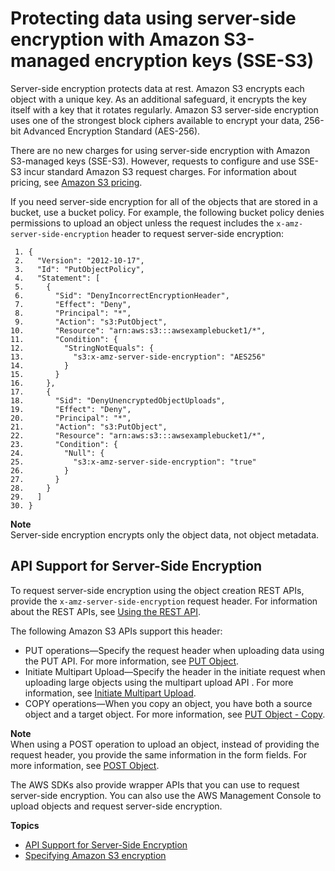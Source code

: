 # Protecting data using server\-side encryption with Amazon S3\-managed encryption keys \(SSE\-S3\)<a name="UsingServerSideEncryption"></a>

Server\-side encryption protects data at rest\. Amazon S3 encrypts each object with a unique key\. As an additional safeguard, it encrypts the key itself with a key that it rotates regularly\. Amazon S3 server\-side encryption uses one of the strongest block ciphers available to encrypt your data, 256\-bit Advanced Encryption Standard \(AES\-256\)\.

There are no new charges for using server\-side encryption with Amazon S3\-managed keys \(SSE\-S3\)\. However, requests to configure and use SSE\-S3 incur standard Amazon S3 request charges\. For information about pricing, see [Amazon S3 pricing](http://aws.amazon.com/s3/pricing/)\.

If you need server\-side encryption for all of the objects that are stored in a bucket, use a bucket policy\. For example, the following bucket policy denies permissions to upload an object unless the request includes the `x-amz-server-side-encryption` header to request server\-side encryption:

```
 1. {
 2.   "Version": "2012-10-17",
 3.   "Id": "PutObjectPolicy",
 4.   "Statement": [
 5.     {
 6.       "Sid": "DenyIncorrectEncryptionHeader",
 7.       "Effect": "Deny",
 8.       "Principal": "*",
 9.       "Action": "s3:PutObject",
10.       "Resource": "arn:aws:s3:::awsexamplebucket1/*",
11.       "Condition": {
12.         "StringNotEquals": {
13.           "s3:x-amz-server-side-encryption": "AES256"
14.         }
15.       }
16.     },
17.     {
18.       "Sid": "DenyUnencryptedObjectUploads",
19.       "Effect": "Deny",
20.       "Principal": "*",
21.       "Action": "s3:PutObject",
22.       "Resource": "arn:aws:s3:::awsexamplebucket1/*",
23.       "Condition": {
24.         "Null": {
25.           "s3:x-amz-server-side-encryption": "true"
26.         }
27.       }
28.     }
29.   ]
30. }
```

**Note**  
Server\-side encryption encrypts only the object data, not object metadata\. 

## API Support for Server\-Side Encryption<a name="APISupportforServer-SideEncryption"></a>

To request server\-side encryption using the object creation REST APIs, provide the `x-amz-server-side-encryption` request header\. For information about the REST APIs, see [Using the REST API](specifying-s3-encryption.md#SSEUsingRESTAPI)\.

The following Amazon S3 APIs support this header:
+ PUT operations—Specify the request header when uploading data using the PUT API\. For more information, see [PUT Object](https://docs.aws.amazon.com/AmazonS3/latest/API/RESTObjectPUT.html)\.
+ Initiate Multipart Upload—Specify the header in the initiate request when uploading large objects using the multipart upload API \. For more information, see [Initiate Multipart Upload](https://docs.aws.amazon.com/AmazonS3/latest/API/mpUploadInitiate.html)\.
+ COPY operations—When you copy an object, you have both a source object and a target object\. For more information, see [PUT Object \- Copy](https://docs.aws.amazon.com/AmazonS3/latest/API/RESTObjectCOPY.html)\.

**Note**  
When using a POST operation to upload an object, instead of providing the request header, you provide the same information in the form fields\. For more information, see [POST Object](https://docs.aws.amazon.com/AmazonS3/latest/API/RESTObjectPOST.html)\. 

The AWS SDKs also provide wrapper APIs that you can use to request server\-side encryption\. You can also use the AWS Management Console to upload objects and request server\-side encryption\.

**Topics**
+ [API Support for Server\-Side Encryption](#APISupportforServer-SideEncryption)
+ [Specifying Amazon S3 encryption](specifying-s3-encryption.md)